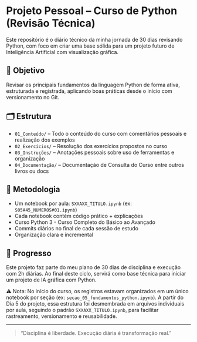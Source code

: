 # Projeto Pessoal – Curso de Python (Revisão Técnica)

Este repositório é o diário técnico da minha jornada de 30 dias revisando Python, com foco em criar uma base sólida para um projeto futuro de Inteligência Artificial com visualização gráfica.

## 🎯 Objetivo

Revisar os principais fundamentos da linguagem Python de forma ativa, estruturada e registrada, aplicando boas práticas desde o início com versionamento no Git.

## 🗂 Estrutura

- `01_Conteúdo/` – Todo o conteúdo do curso  com comentários pessoais e realização dos exemplos
- `02_Exercícios/` – Resolução dos exercícios propostos no curso
- `03_Instruções/` – Anotações pessoais sobre uso de ferramentas e organização
- `04_Documentação/` – Documentação de Consulta do Curso entre outros livros ou docs 

## 🚀 Metodologia

- Um notebook por aula: `SXXAXX_TITULO.ipynb` (ex: `S05A45_NUMEROS#01.ipynb`)
- Cada notebook contém código prático + explicações
- Curso Python 3 - Curso Completo do Básico ao Avançado
- Commits diários no final de cada sessão de estudo
- Organização clara e incremental

## 📅 Progresso

Este projeto faz parte do meu plano de 30 dias de disciplina e execução com 2h diárias. Ao final deste ciclo, servirá como base técnica para iniciar um projeto de IA gráfica com Python.

⚠️ Nota: No início do curso, os registros estavam organizados em um único notebook por seção (ex: `secao_05_fundamentos_python.ipynb`). A partir do Dia 5 do projeto, essa estrutura foi desmembrada em arquivos individuais por aula, seguindo o padrão `SXXAXX_TITULO.ipynb`, para facilitar rastreamento, versionamento e reusabilidade.

---

> “Disciplina é liberdade. Execução diária é transformação real.”
